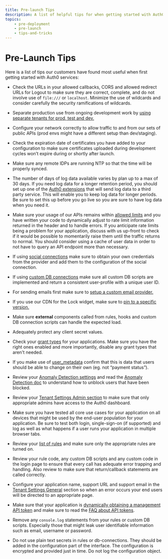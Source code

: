 ```yaml
---
title: Pre-launch Tips 
description: A list of helpful tips for when getting started with Auth0 services based on feedback and experience from others.
topics:
    - pre-deployment
    - pre-launch
    - tips-and-tricks
---
```


# Pre-Launch Tips 

Here is a list of tips our customers have found most useful when first getting started with Auth0 services:

* Check the URLs in your allowed callbacks, CORS and allowed redirect URLs for Logout to make sure they are correct, complete, and do not involve use of `file:///` or `localhost`.  Minimize the use of wildcards and consider carefully the security ramifications of wildcards.

* Separate production use from ongoing development work by [using separate tenants for prod, test and dev.](/dev-lifecycle/setting-up-env)

* Configure your network correctly to allow traffic to and from our sets of public APIs (prod envs might have a different setup than dev/staging).

* Check the expiration date of certificates you have added to your configuration to make sure certificates uploaded during development cycles won’t expire during or shortly after launch.

* Make sure any remote IDPs are running NTP so that the time will be properly synced.

* The number of days of log data available varies by plan up to a max of 30 days. If you need log data for a longer retention period, you should set up one of the [Auth0 extensions](/extensions#export-auth0-logs-to-an-external-service) that will send log data to a third party service. This will enable you to keep log data for longer periods.  Be sure to set this up before you go live so you are sure to have log data when you need it.

* Make sure your usage of our APIs remains within [allowed limits](/policies/rate-limits) and you have written your code to dynamically adjust to rate limit information returned in the header and to handle errors. If you anticipate rate limits being a problem for your application, discuss with us up-front to check if it would be possible to momentarily raise them until the traffic returns to normal. You should consider using a cache of user data in order to not have to query an API endpoint more than necessary.

* If using [social connections](/identityproviders) make sure to obtain your own credentials from the provider and add them to the configuration of the social connection.

* If using [custom DB connections](/connections/database/mysql) make sure all custom DB scripts are implemented and return a consistent user-profile with a unique user ID.

* For sending emails first make sure to [setup a custom email provider.](/email/providers)

* If you use our CDN for the Lock widget, make sure to [pin to a specific version.](/libraries/lock/v10#installation-sources)

* Make sure **external** components called from rules, hooks and custom DB connection scripts can handle the expected load.

* Adequately protect any client secret values.

* Check your [grant types](/applications/application-grant-types) for your applications. Make sure you have the right ones enabled and more importantly, disable any grant types that aren't needed.

* If you make use of [user_metadata](/metadata) confirm that this is data that users should be able to change on their own (eg. not “payment status”).

* Review your [Anomaly Detection settings](${manage_url}/#/anomaly) and read the [Anomaly Detection doc](/anomaly-detection) to understand how to unblock users that have been blocked.

* Review your [Tenant Settings Admin section](${manage_url}/#/tenant/admins) to make sure that only appropriate admins have access to the Auth0 dashboard.

* Make sure you have tested all core use cases for your application on all devices that might be used by the end-user population for your application.  Be sure to test both login, single-sign-on (if supported) and log as well as what happens if a user runs your application in multiple browser tabs.

* Review your [list of rules](${manage_url}/#/rules) and make sure only the appropriate rules are turned on. 

* Review your rule code, any custom DB scripts and any custom code in the login page to ensure that every call has adequate error trapping and handling.  Also review to make sure that return/callback statements are called correctly.

* Configure your application name, support URL and support email in the [Tenant Settings General](${manage_url}/#/tenant) section so when an error occurs your end users will be directed to an appropriate page.

* Make sure that your application is [dynamically obtaining a management API token](/api/management/v2/tokens) and make sure to read the [FAQ about API tokens](/api/management/v2/tokens#frequently-asked-questions).

* Remove any `console.log` statements from your rules or custom DB scripts. Especially those that might leak user identifiable information such as email, username or password.

* Do not use plain text secrets in rules or db-connections. They should be added in the configuration part of the interface. The configuration is encrypted and provided just in time. Do not log the configuration object. 
